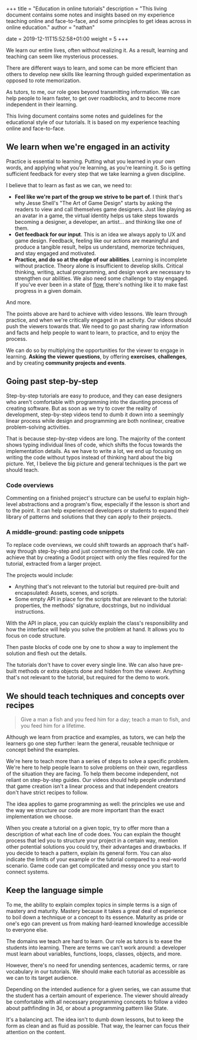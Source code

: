+++
title = "Education in online tutorials"
description = "This living document contains some notes and insights based on my experience teaching online and face-to-face, and some principles to get ideas across in online education."
author = "nathan"

date = 2019-12-11T15:52:58+01:00
weight = 5
+++

We learn our entire lives, often without realizing it. As a result, learning and teaching can seem like mysterious processes.

There are different ways to learn, and some can be more efficient than others to develop new skills like learning through guided experimentation as opposed to rote memorization.

As tutors, to me, our role goes beyond transmitting information. We can help people to learn faster, to get over roadblocks, and to become more independent in their learning.

This living document contains some notes and guidelines for the educational style of our tutorials. It is based on my experience teaching online and face-to-face.

<!-- Add a summary and a list of broad principles that serve as a foundation for our teaching style. -->

## We learn when we're engaged in an activity

Practice is essential to learning. Putting what you learned in your own words, and applying what you're learning, as you're learning it. So is getting sufficient feedback for every step that we take learning a given discipline.

I believe that to learn as fast as we can, we need to:

- **Feel like we're part of the group we strive to be part of**. I think that's why Jesse Shell's "The Art of Game Design" starts by asking the readers to view and call themselves game designers. Just like playing as an avatar in a game, the virtual identity helps us take steps towards becoming a designer, a developer, an artist... and thinking like one of them.
- **Get feedback for our input**. This is an idea we always apply to UX and game design. Feedback, feeling like our actions are meaningful and produce a tangible result, helps us understand, memorize techniques, and stay engaged and motivated.
- **Practice, and do so at the edge of our abilities**. Learning is incomplete without practice. Theory alone is insufficient to develop skills. Critical thinking, writing, actual programming, and design work are necessary to strengthen our abilities. We also need some challenge to stay engaged. If you've ever been in a state of [flow](//www.jenovachen.com/flowingames/foundation.htm), there's nothing like it to make fast progress in a given domain.

And more.

The points above are hard to achieve with video lessons. We learn through practice, and when we're critically engaged in an activity. Our videos should push the viewers towards that. We need to go past sharing raw information and facts and help people to want to learn, to practice, and to enjoy the process.

We can do so by multiplying the opportunities for the viewer to engage in learning. **Asking the viewer questions**, by offering **exercises**, **challenges**, and by creating **community projects and events**.

<!-- TODO: write more on viewer questions and quizzes, exercises, challenges, and getting people to take part in community projects. We can take a look at FreeCodeCamp as an example. -->

## Going past step-by-step

Step-by-step tutorials are easy to produce, and they can ease designers who aren't comfortable with programming into the daunting process of creating software. But as soon as we try to cover the reality of development, step-by-step videos tend to dumb it down into a seemingly linear process while design and programming are both nonlinear, creative problem-solving activities.

That is because step-by-step videos are long. The majority of the content shows typing individual lines of code, which shifts the focus towards the implementation details. As we have to write a lot, we end up focusing on writing the code without typos instead of thinking hard about the big picture. Yet, I believe the big picture and general techniques is the part we should teach.

### Code overviews

Commenting on a finished project's structure can be useful to explain high-level abstractions and a program's flow, especially if the lesson is short and to the point. It can help experienced developers or students to expand their library of patterns and solutions that they can apply to their projects.

### A middle-ground: pasting code snippets

To replace code overviews, we could shift towards an approach that's half-way through step-by-step and just commenting on the final code. We can achieve that by creating a Godot project with only the files required for the tutorial, extracted from a larger project. 

The projects would include:

- Anything that's not relevant to the tutorial but required pre-built and encapsulated: Assets, scenes, and scripts.
- Some empty API in place for the scripts that are relevant to the tutorial: properties, the methods' signature, docstrings, but no individual instructions.

With the API in place, you can quickly explain the class's responsibility and how the interface will help you solve the problem at hand. It allows you to focus on code structure.

Then paste blocks of code one by one to show a way to implement the solution and flesh out the details.

The tutorials don't have to cover every single line. We can also have pre-built methods or extra objects done and hidden from the viewer. Anything that's not relevant to the tutorial, but required for the demo to work.

## We should teach techniques and concepts over recipes

> Give a man a fish and you feed him for a day; teach a man to fish, and you feed him for a lifetime.

Although we learn from practice and examples, as tutors, we can help the learners go one step further: learn the general, reusable technique or concept behind the examples.

We're here to teach more than a series of steps to solve a specific problem. We're here to help people learn to solve problems on their own, regardless of the situation they are facing. To help them become independent, not reliant on step-by-step guides. Our videos should help people understand that game creation isn't a linear process and that independent creators don't have strict recipes to follow.

The idea applies to game programming as well: the principles we use and the way we structure our code are more important than the exact implementation we choose.

When you create a tutorial on a given topic, try to offer more than a description of what each line of code does. You can explain the thought process that led you to structure your project in a certain way, mention other potential solutions you could try, their advantages and drawbacks. If you decide to teach a pattern, explain its general form. You can also indicate the limits of your example or the tutorial compared to a real-world scenario. Game code can get complicated and messy once you start to connect systems.

## Keep the language simple

To me, the ability to explain complex topics in simple terms is a sign of mastery and maturity. Mastery because it takes a great deal of experience to boil down a technique or a concept to its essence. Maturity as pride or one's ego can prevent us from making hard-learned knowledge accessible to everyone else.

The domains we teach are hard to learn. Our role as tutors is to ease the students into learning. There are terms we can't work around: a developer must learn about variables, functions, loops, classes, objects, and more.

However, there's no need for unending sentences, academic terms, or rare vocabulary in our tutorials. We should make each tutorial as accessible as we can to its target audience.

Depending on the intended audience for a given series, we can assume that the student has a certain amount of experience. The viewer should already be comfortable with all necessary programming concepts to follow a video about pathfinding in 3d, or about a programming pattern like State.

It's a balancing act. The idea isn't to dumb down lessons, but to keep the form as clean and as fluid as possible. That way, the learner can focus their attention on the content.
